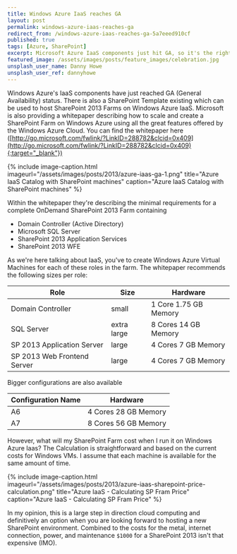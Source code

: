 ```yaml
---
title: Windows Azure IaaS reaches GA
layout: post
permalink: windows-azure-iaas-reaches-ga
redirect_from: /windows-azure-iaas-reaches-ga-5a7eeed910cf
published: true
tags: [Azure, SharePoint]
excerpt: Microsoft Azure IaaS components just hit GA, so it's the right time to spin up a SharePoint farm on Azure. Read what you need and how much you've to pay for it.
featured_image: /assets/images/posts/feature_images/celebration.jpg
unsplash_user_name: Danny Howe
unsplash_user_ref: dannyhowe
---
```


Windows Azure's IaaS components have just reached GA (General Availability) status. There is also a SharePoint Template existing which can be used to host SharePoint 2013 Farms on Windows Azure IaaS. Microsoft is also providing a whitepaper describing how to scale and create a SharePoint Farm on Windows Azure using all the great features offered by the Windows Azure Cloud. You can find the whitepaper here ([http://go.microsoft.com/fwlink/?LinkID=288782&clcid=0x409](http://go.microsoft.com/fwlink/?LinkID=288782&clcid=0x409){:target="_blank"})

{% include image-caption.html imageurl="/assets/images/posts/2013/azure-iaas-ga-1.png"
title="Azure IaaS Catalog with SharePoint machines" caption="Azure IaaS Catalog with SharePoint machines" %}

Within the whitepaper they're describing the minimal requirements for a complete OnDemand SharePoint 2013 Farm containing

- Domain Controller (Active Directory)
- Microsoft SQL Server
- SharePoint 2013 Application Services
- SharePoint 2013 WFE

As we're here talking about IaaS, you've to create Windows Azure Virtual Machines for each of these roles in the farm. The whitepaper recommends the following sizes per role:

| Role                        | Size        | Hardware              |
| --------------------------- | ----------- | --------------------- |
| Domain Controller           | small       | 1 Core 1.75 GB Memory |
| SQL Server                  | extra large | 8 Cores 14 GB Memory  |
| SP 2013 Application Server  | large       | 4 Cores 7 GB Memory   |
| SP 2013 Web Frontend Server | large       | 4 Cores 7 GB Memory   |
 
Bigger configurations are also available 

| Configuration Name | Hardware             |
| ------------------ | -------------------- |
| A6                 | 4 Cores 28 GB Memory |
| A7                 | 8 Cores 56 GB Memory |

However, what will my SharePoint Farm cost when I run it on Windows Azure Iaas? The Calculation is straightforward and based on the current costs for Windows VMs. I assume that each machine is available for the same amount of time.

{% include image-caption.html imageurl="/assets/images/posts/2013/azure-iaas-sharepoint-price-calculation.png"
title="Azure IaaS - Calculating SP Fram Price" caption="Azure IaaS - Calculating SP Fram Price" %}

In my opinion, this is a large step in direction cloud computing and definitively an option when you are looking forward to hosting a new SharePoint environment. Combined to the costs for the metal, internet connection, power, and maintenance `$1000` for a SharePoint 2013 isn't that expensive (IMO).


